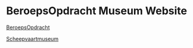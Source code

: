 # BeroepsOpdracht Museum Website

[BeroepsOpdracht](http://34248.hosts1.ma-cloud.nl/F1M2BO/)

[Scheepvaartmuseum](https://www.hetscheepvaartmuseum.nl/)